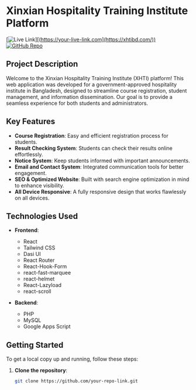 # Xinxian Hospitality Training Institute Platform

[![Live Link](https://img.shields.io/badge/Live%20Link-Click%20Here-brightgreen)][(https://your-live-link.com](https://xhtibd.com/))  
[![GitHub Repo](https://img.shields.io/badge/GitHub%20Repo-Click%20Here-blue)](https://github.com/[your-repo-link](https://github.com/AJAmran/xhti-bd-without-asset-and-important-data.git))

## Project Description

Welcome to the Xinxian Hospitality Training Institute (XHTI) platform! This web application was developed for a government-approved hospitality institute in Bangladesh, designed to streamline course registration, student management, and information dissemination. Our goal is to provide a seamless experience for both students and administrators.

## Key Features

- **Course Registration**: Easy and efficient registration process for students.
- **Result Checking System**: Students can check their results online effortlessly.
- **Notice System**: Keep students informed with important announcements.
- **Email and Contact System**: Integrated communication tools for better engagement.
- **SEO & Optimized Website**: Built with search engine optimization in mind to enhance visibility.
- **All Device Responsive**: A fully responsive design that works flawlessly on all devices.

## Technologies Used

- **Frontend**:
  - React
  - Tailwind CSS
  - Dasi UI
  - React Router
  - React-Hook-Form
  - react-fast-marquee
  - react-helmet
  - React-Lazyload
  - react-scroll

- **Backend**:
  - PHP
  - MySQL
  - Google Apps Script

## Getting Started

To get a local copy up and running, follow these steps:

1. **Clone the repository**:
   ```bash
   git clone https://github.com/your-repo-link.git
